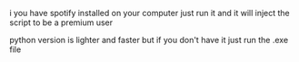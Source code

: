 i you have spotify installed on your computer just run it and it will inject the script to be a premium user


python version is lighter and faster but if you don't have it just run the .exe file
